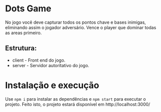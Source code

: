 
# Dots Game
  
No jogo você deve capturar todos os pontos chave e bases inimigas, eliminando assim o jogador adversário. Vence o player que dominar todas as areas primeiro.

## Estrutura:
  - client - Front end do jogo.
  - server - Servidor autoritativo do jogo.  

# Instalação e execução

Use `npm i` para instalar as dependências e `npm start` para executar o projeto.
Feito isto, o projeto estará disponível em http://localhost:3000/